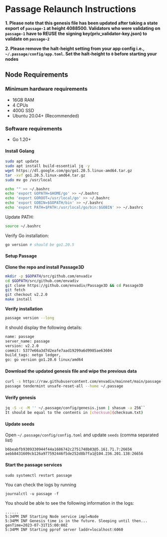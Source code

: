 # Passage Relaunch Instructions 

**1. Please note that this genesis file has been updated after taking a state export of `passage-1` at height 4088500. Validators who were validating on `passage-1` have to REUSE the signing key(priv_validator-key.json) to validate on `passage-2`**

**2. Please remove the halt-height setting from your app config i.e., `~/.passage/config/app.toml`. Set the halt-height to `0` before starting your nodes**

## Node Requirements

### Minimum hardware requirements
- 16GB RAM
- 4 CPUs
- 400G SSD
- Ubuntu 20.04+ (Recommended)

### Software requirements
- Go 1.20+

#### Install Golang

```sh
sudo apt update
sudo apt install build-essential jq -y
wget https://dl.google.com/go/go1.20.5.linux-amd64.tar.gz
tar -xvf go1.20.5.linux-amd64.tar.gz
sudo mv go /usr/local
```

```sh
echo "" >> ~/.bashrc
echo 'export GOPATH=$HOME/go' >> ~/.bashrc
echo 'export GOROOT=/usr/local/go' >> ~/.bashrc
echo 'export GOBIN=$GOPATH/bin' >> ~/.bashrc
echo 'export PATH=$PATH:/usr/local/go/bin:$GOBIN' >> ~/.bashrc
```

Update PATH:

```sh
source ~/.bashrc
```

Verify Go installation:

```sh
go version # should be go1.20.5
```

#### Setup Passage

**Clone the repo and install Passage3D**
```sh
mkdir -p $GOPATH/src/github.com/envadiv
cd $GOPATH/src/github.com/envadiv
git clone https://github.com/envadiv/Passage3D && cd Passage3D
git fetch
git checkout v2.2.0
make install
```

**Verify installation**
```sh
passage version --long
```

it should display the following details:
```sh
name: passage
server_name: passage
version: v2.2.0
commit: 5377e66a3d7d2eafe7aad19299a6d9985ae63604
build_tags: netgo ledger,
go: go version go1.20.6 linux/amd64
```

#### Download the updated genesis file and wipe the previous data

```sh
curl -s https://raw.githubusercontent.com/envadiv/mainnet/main/passage-2/genesis.json > ~/.passage/config/genesis.json
passage tendermint unsafe-reset-all --home ~/.passage
```

#### Verify genesis
```sh    
jq -S -c -M '' ~/.passage/config/genesis.json | shasum -a 256``
It should be equal to the contents in [checksum](checksum.txt)
```

#### Update seeds

Open `~/.passage/config/config.toml` and update `seeds` (comma separated list)

```
b6beabfb9309330944f44a1686742c2751748b83@5.161.71.7:26656
aebb8431609cb126a977592446f5de252d8b7fa1@104.236.201.138:26656
```

#### Start the passage services
```
sudo systemctl restart passage
```

You can check the logs by running
```
journalctl -u passage -f
```

You should be able to see the following information in the logs:
```
......
5:34PM INF Starting Node service impl=Node
5:34PM INF Genesis time is in the future. Sleeping until then... genTime=2023-07-31T15:00:00Z
5:34PM INF Starting pprof server laddr=localhost:6060
```
